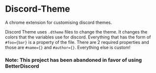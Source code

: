 # Discord-Theme
A chrome extension for customising discord themes.

Discord Theme uses `.dtheme` files to change the theme.
It changes the colors that the variables use for discord.
Everything that has the form of `#foo={bar}` is a property of the file. 
There are 2 required properties and those are `#name={}` and `#author={}`.
Everything else is custom!

### Note: This project has been abandoned in favor of using BetterDiscord
